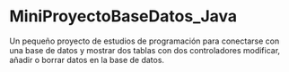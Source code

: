 # MiniProyectoBaseDatos_Java

Un pequeño proyecto de estudios de programación
para conectarse con una base de datos y mostrar dos
tablas con dos controladores modificar, añadir o borrar
datos en la base de datos.

